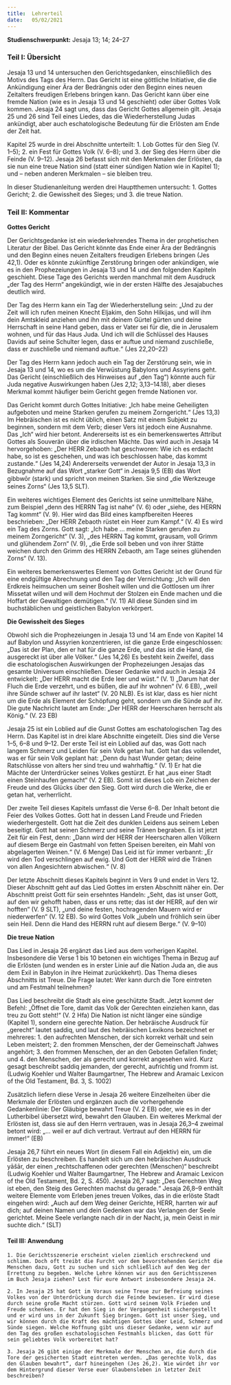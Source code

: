 ```yaml
---
title:  Lehrerteil
date:   05/02/2021
---
```


**Studienschwerpunkt:**
Jesaja 13; 14; 24–27

### Teil I: Übersicht

Jesaja 13 und 14 untersuchen den Gerichtsgedanken, einschließlich des Motivs des Tags des Herrn. Das Gericht ist eine göttliche Initiative, die die Ankündigung einer Ära der Bedrängnis oder den Beginn eines neuen Zeitalters freudigen Erlebens bringen kann. Das Gericht kann über eine fremde Nation (wie es in Jesaja 13 und 14 geschieht) oder über Gottes Volk kommen. Jesaja 24 sagt uns, dass das Gericht Gottes allgemein gilt. Jesaja 25 und 26 sind Teil eines Liedes, das die Wiederherstellung Judas ankündigt, aber auch eschatologische Bedeutung für die Erlösten am Ende der Zeit hat.

Kapitel 25 wurde in drei Abschnitte unterteilt: 1. Lob Gottes für den Sieg (V. 1–5); 2. ein Fest für Gottes Volk (V. 6–8); und 3. der Sieg des Herrn über die Feinde (V. 9–12). Jesaja 26 befasst sich mit den Merkmalen der Erlösten, da sie nun eine treue Nation sind (statt einer sündigen Nation wie in Kapitel 1); und – neben anderen Merkmalen – sie bleiben treu.

In dieser Studienanleitung werden drei Hauptthemen untersucht: 1. Gottes Gericht; 2. die Gewissheit des Sieges; und 3. die treue Nation.

### Teil II: Kommentar

**Gottes Gericht**

Der Gerichtsgedanke ist ein wiederkehrendes Thema in der prophetischen Literatur der Bibel. Das Gericht könnte das Ende einer Ära der Bedrängnis und den Beginn eines neuen Zeitalters freudigen Erlebens bringen (Jes 42,1). Oder es könnte zukünftige Zerstörung bringen oder ankündigen, wie es in den Prophezeiungen in Jesaja 13 und 14 und den folgenden Kapiteln geschieht. Diese Tage des Gerichts werden manchmal mit dem Ausdruck „der Tag des Herrn“ angekündigt, wie in der ersten Hälfte des Jesajabuches deutlich wird.

Der Tag des Herrn kann ein Tag der Wiederherstellung sein: „Und zu der Zeit will ich rufen meinen Knecht Eljakim, den Sohn Hilkijas, und will ihm dein Amtskleid anziehen und ihn mit deinem Gürtel gürten und deine Herrschaft in seine Hand geben, dass er Vater sei für die, die in Jerusalem wohnen, und für das Haus Juda. Und ich will die Schlüssel des Hauses Davids auf seine Schulter legen, dass er auftue und niemand zuschließe, dass er zuschließe und niemand auftue.“ (Jes 22,20–22)

Der Tag des Herrn kann jedoch auch ein Tag der Zerstörung sein, wie in Jesaja 13 und 14, wo es um die Verwüstung Babylons und Assyriens geht. Das Gericht (einschließlich des Hinweises auf „den Tag“) könnte auch für Juda negative Auswirkungen haben (Jes 2,12; 3,13–14.18), aber dieses Merkmal kommt häufiger beim Gericht gegen fremde Nationen vor.

Das Gericht kommt durch Gottes Initiative: „Ich habe meine Geheiligten aufgeboten und meine Starken gerufen zu meinem Zorngericht.“ (Jes 13,3) Im Hebräischen ist es nicht üblich, einen Satz mit einem Subjekt zu beginnen, sondern mit dem Verb; dieser Vers ist jedoch eine Ausnahme. Das „Ich“ wird hier betont. Andererseits ist es ein bemerkenswertes Attribut Gottes als Souverän über die irdischen Mächte. Das wird auch in Jesaja 14 hervorgehoben: „Der HERR Zebaoth hat geschworen: Wie ich es erdacht habe, so ist es geschehen, und was ich beschlossen habe, das kommt zustande.“ (Jes 14,24) Andererseits verwendet der Autor in Jesaja 13,3 in Bezugnahme auf das Wort „starker Gott“ in Jesaja 9,5 (EB) das Wort g̱ibbwōr (stark) und spricht von meinen Starken. Sie sind „die Werkzeuge seines Zorns“ (Jes 13,5 SLT).

Ein weiteres wichtiges Element des Gerichts ist seine unmittelbare Nähe, zum Beispiel „denn des HERRN Tag ist nahe“ (V. 6) oder „siehe, des HERRN Tag kommt“ (V. 9). Hier wird das Bild eines kampfbereiten Heeres beschrieben: „Der HERR Zebaoth rüstet ein Heer zum Kampf.“ (V. 4) Es wird ein Tag des Zorns. Gott sagt: „Ich habe … meine Starken gerufen zu meinem Zorngericht“ (V. 3), „des HERRN Tag kommt, grausam, voll Grimm und glühendem Zorn“ (V. 9), „die Erde soll beben und von ihrer Stätte weichen durch den Grimm des HERRN Zebaoth, am Tage seines glühenden Zorns“ (V. 13).

Ein weiteres bemerkenswertes Element von Gottes Gericht ist der Grund für eine endgültige Abrechnung und den Tag der Vernichtung: „Ich will den Erdkreis heimsuchen um seiner Bosheit willen und die Gottlosen um ihrer Missetat willen und will dem Hochmut der Stolzen ein Ende machen und die Hoffart der Gewaltigen demütigen.“ (V. 11) All diese Sünden sind im buchstäblichen und geistlichen Babylon verkörpert.

**Die Gewissheit des Sieges**

Obwohl sich die Prophezeiungen in Jesaja 13 und 14 am Ende von Kapitel 14 auf Babylon und Assyrien konzentrieren, ist die ganze Erde eingeschlossen: „Das ist der Plan, den er hat für die ganze Erde, und das ist die Hand, die ausgereckt ist über alle Völker.“ (Jes 14,26) Es besteht kein Zweifel, dass die eschatologischen Auswirkungen der Prophezeiungen Jesajas das gesamte Universum einschließen. Dieser Gedanke wird auch in Jesaja 24 entwickelt: „Der HERR macht die Erde leer und wüst.“ (V. 1) „Darum hat der Fluch die Erde verzehrt, und es büßen, die auf ihr wohnen“ (V. 6 EB), „weil ihre Sünde schwer auf ihr lastet“ (V. 20 NLB). Es ist klar, dass es hier nicht um die Erde als Element der Schöpfung geht, sondern um die Sünde auf ihr. Die gute Nachricht lautet am Ende: „Der HERR der Heerscharen herrscht als König.“ (V. 23 EB)

Jesaja 25 ist ein Loblied auf die Gunst Gottes am eschatologischen Tag des Herrn. Das Kapitel ist in drei klare Abschnitte eingeteilt. Dies sind die Verse 1–5, 6–8 und 9–12. Der erste Teil ist ein Loblied auf das, was Gott nach langem Schmerz und Leiden für sein Volk getan hat. Gott hat das vollendet, was er für sein Volk geplant hat: „Denn du hast Wunder getan; deine Ratschlüsse von alters her sind treu und wahrhaftig.“ (V. 1) Er hat die Mächte der Unterdrücker seines Volkes gestürzt. Er hat „aus einer Stadt einen Steinhaufen gemacht“ (V. 2 EB). Somit ist dieses Lob ein Zeichen der Freude und des Glücks über den Sieg. Gott wird durch die Werke, die er getan hat, verherrlicht.

Der zweite Teil dieses Kapitels umfasst die Verse 6–8. Der Inhalt betont die Feier des Volkes Gottes. Gott hat in dessen Land Freude und Frieden wiederhergestellt. Gott hat die Zeit des dunklen Leidens aus seinem Leben beseitigt. Gott hat seinen Schmerz und seine Tränen begraben. Es ist jetzt Zeit für ein Fest, denn: „Dann wird der HERR der Heerscharen allen Völkern auf diesem Berge ein Gastmahl von fetten Speisen bereiten, ein Mahl von abgelagerten Weinen.“ (V. 6 Menge) Das Leid ist für immer verbannt: „Er wird den Tod verschlingen auf ewig. Und Gott der HERR wird die Tränen von allen Angesichtern abwischen.“ (V. 8)

Der letzte Abschnitt dieses Kapitels beginnt in Vers 9 und endet in Vers 12. Dieser Abschnitt geht auf das Lied Gottes im ersten Abschnitt näher ein. Der Abschnitt preist Gott für sein ersehntes Handeln: „Seht, das ist unser Gott, auf den wir gehofft haben, dass er uns rette; das ist der HERR, auf den wir hofften“ (V. 9 SLT), „und deine festen, hochragenden Mauern wird er niederwerfen“ (V. 12 EB). So wird Gottes Volk „jubeln und fröhlich sein über sein Heil. Denn die Hand des HERRN ruht auf diesem Berge.“ (V. 9–10)

**Die treue Nation**

Das Lied in Jesaja 26 ergänzt das Lied aus dem vorherigen Kapitel. Insbesondere die Verse 1 bis 10 betonen ein wichtiges Thema in Bezug auf die Erlösten (und wenden es in erster Linie auf die Nation Juda an, die aus dem Exil in Babylon in ihre Heimat zurückkehrt). Das Thema dieses Abschnitts ist Treue. Die Frage lautet: Wer kann durch die Tore eintreten und am Festmahl teilnehmen?

Das Lied beschreibt die Stadt als eine geschützte Stadt. Jetzt kommt der Befehl: „Öffnet die Tore, damit das Volk der Gerechten einziehen kann, das treu zu Gott steht!“ (V. 2 Hfa) Die Nation ist nicht länger eine sündige (Kapitel 1), sondern eine gerechte Nation. Der hebräische Ausdruck für „gerecht“ lautet ṣaddiq, und laut des hebräischen Lexikons bezeichnet er mehreres: 1. den aufrechten Menschen, der sich korrekt verhält und sein Leben meistert; 2. den frommen Menschen, der der Gemeinschaft Jahwes angehört; 3. den frommen Menschen, der an den Geboten Gefallen findet; und 4. den Menschen, der als gerecht und korrekt angesehen wird. Kurz gesagt beschreibt ṣaddiq jemanden, der gerecht, aufrichtig und fromm ist. (Ludwig Koehler und Walter Baumgartner, The Hebrew and Aramaic Lexicon of the Old Testament, Bd. 3, S. 1002)

Zusätzlich liefern diese Verse in Jesaja 26 weitere Einzelheiten über die Merkmale der Erlösten und ergänzen auch die vorhergehende Gedankenlinie: Der Gläubige bewahrt Treue (V. 2 EB) oder, wie es in der Lutherbibel übersetzt wird, bewahrt den Glauben. Ein weiteres Merkmal der Erlösten ist, dass sie auf den Herrn vertrauen, was in Jesaja 26,3–4 zweimal betont wird: „… weil er auf dich vertraut. Vertraut auf den HERRN für immer!“ (EB)

Jesaja 26,7 führt ein neues Wort (in diesem Fall ein Adjektiv) ein, um die Erlösten zu beschreiben. Es handelt sich um den hebräischen Ausdruck yāšār, der einen „rechtschaffenen oder gerechten (Menschen)“ beschreibt (Ludwig Koehler und Walter Baumgartner, The Hebrew and Aramaic Lexicon of the Old Testament, Bd. 2, S. 450). Jesaja 26,7 sagt: „Des Gerechten Weg ist eben, den Steig des Gerechten machst du gerade.“ Jesaja 26,8–9 enthält weitere Elemente vom Erleben jenes treuen Volkes, das in die erlöste Stadt eingehen wird: „Auch auf dem Weg deiner Gerichte, HERR, harrten wir auf dich; auf deinen Namen und dein Gedenken war das Verlangen der Seele gerichtet. Meine Seele verlangte nach dir in der Nacht, ja, mein Geist in mir suchte dich.“ (SLT)

#### Teil III: Anwendung

`1. Die Gerichtsszenerie erscheint vielen ziemlich erschreckend und schlimm. Doch oft treibt die Furcht vor dem bevorstehenden Gericht die Menschen dazu, Gott zu suchen und sich schließlich auf den Weg der Errettung zu begeben. Welche Lehre können wir aus den Gerichtsszenen im Buch Jesaja ziehen? Lest für eure Antwort insbesondere Jesaja 24.`

`2. In Jesaja 25 hat Gott im Voraus seine Treue zur Befreiung seines Volkes von der Unterdrückung durch die Feinde bewiesen. Er wird diese durch seine große Macht stürzen. Gott wird seinem Volk Frieden und Freude schenken. Er hat den Sieg in der Vergangenheit sichergestellt und er wird uns in der Zukunft Sieg bringen. Gott ist unser Sieg, und wir können durch die Kraft des mächtigen Gottes über Leid, Schmerz und Sünde siegen. Welche Hoffnung gibt uns dieser Gedanke, wenn wir auf den Tag des großen eschatologischen Festmahls blicken, das Gott für sein geliebtes Volk vorbereitet hat?`

`3. Jesaja 26 gibt einige der Merkmale der Menschen an, die durch die Tore der gesicherten Stadt eintreten werden. „Das gerechte Volk, das den Glauben bewahrt“, darf hineingehen (Jes 26,2). Wie würdet ihr vor dem Hintergrund dieser Verse euer Glaubensleben in letzter Zeit beschreiben?`